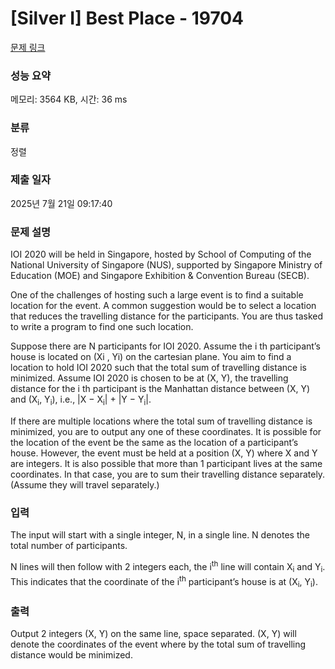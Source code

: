 # [Silver I] Best Place - 19704 

[문제 링크](https://www.acmicpc.net/problem/19704) 

### 성능 요약

메모리: 3564 KB, 시간: 36 ms

### 분류

정렬

### 제출 일자

2025년 7월 21일 09:17:40

### 문제 설명

<p>IOI 2020 will be held in Singapore, hosted by School of Computing of the National University of Singapore (NUS), supported by Singapore Ministry of Education (MOE) and Singapore Exhibition & Convention Bureau (SECB).</p>

<p>One of the challenges of hosting such a large event is to find a suitable location for the event. A common suggestion would be to select a location that reduces the travelling distance for the participants. You are thus tasked to write a program to find one such location.</p>

<p>Suppose there are N participants for IOI 2020. Assume the i th participant’s house is located on (Xi , Yi) on the cartesian plane. You aim to find a location to hold IOI 2020 such that the total sum of travelling distance is minimized. Assume IOI 2020 is chosen to be at (X, Y), the travelling distance for the i th participant is the Manhattan distance between (X, Y) and (X<sub>i</sub>, Y<sub>i</sub>), i.e., |X − X<sub>i</sub>| + |Y − Y<sub>i</sub>|.</p>

<p>If there are multiple locations where the total sum of travelling distance is minimized, you are to output any one of these coordinates. It is possible for the location of the event be the same as the location of a participant’s house. However, the event must be held at a position (X, Y) where X and Y are integers. It is also possible that more than 1 participant lives at the same coordinates. In that case, you are to sum their travelling distance separately. (Assume they will travel separately.)</p>

### 입력 

 <p>The input will start with a single integer, N, in a single line. N denotes the total number of participants.</p>

<p>N lines will then follow with 2 integers each, the i<sup>th</sup> line will contain X<sub>i</sub> and Y<sub>i</sub>. This indicates that the coordinate of the i<sup>th</sup> participant’s house is at (X<sub>i</sub>, Y<sub>i</sub>).</p>

### 출력 

 <p>Output 2 integers (X, Y) on the same line, space separated. (X, Y) will denote the coordinates of the event where by the total sum of travelling distance would be minimized.</p>

